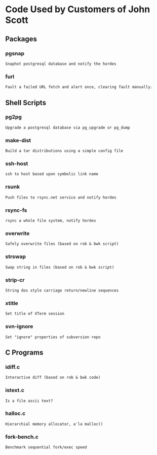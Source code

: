 #  Code Used by Customers of John Scott

##  Packages

###  pgsnap
	Snaphot postgresql database and notify the hordes

###  furl
	Fault a failed URL fetch and alert once, clearing fault manually.

## Shell Scripts

###  pg2pg
	Upgrade a postgresql database via pg_upgrade or pg_dump

###  make-dist
	Build a tar distributions using a simple config file

###  ssh-host
	ssh to host based upon symbolic link name

###  rsunk
	Push files to rsync.net service and notify hordes

###  rsync-fs
	rsync a whole file system, notify hordes

###  overwrite
	Safely overwrite files (based on rob & bwk script)

###  strswap
	Swap string in files (based on rob & bwk script)

###  strip-cr
	String dos style carriage return/newline sequences

###  xtitle
	Set title of XTerm session

###  svn-ignore
	Set "ignore" properties of subversion repo

##  C Programs

###  idiff.c
	Interactive diff (based on rob & bwk code)

###  istext.c
	Is a file ascii text?

###  halloc.c
	Hierarchial memory allocator, a'la malloc()

###  fork-bench.c
	Benchmark sequential fork/exec speed
